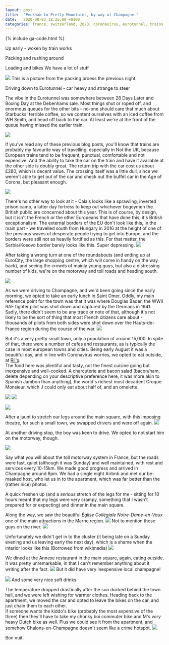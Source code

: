 ```yaml
---
layout: post
title:  "Peckham to Pretty Mountains, by way of Champagne."
date:   2020-08-03 18:25:00 +0100
categories: france, switzerland, 2020, coronavirus, eurotunnel, trains 
---
```

{% include ga-code.html %}


Up early - woken by train works 

Packing and rushing around 

Loading and bikes 
We have a lot of stuff 

![](/assets/img/switzerland-2020/lots-of-stuff.jpg)
This is a picture from the packing proess the previous night. 
 
Driving down to Eurotunnel - car heavy and strange to steer 

The vibe in the Eurotunnel was somewhere between 28 Days Later and Boxing Day at the Debenhams sale.  Most things shut or roped 
off, and enormous queues for the other bits - no-one should care that much about Starbucks' terrible coffee, so we content ourselves with an iced coffee from WH Smith, 
and head off back to the car.  At least we're at the front of the queue having missed the earlier train. 

![](/assets/img/switzerland-2020/waiting-eurotunnel-2-8.jpg)

If you've read any of these previous blog posts, you'll know that trains are probably my favourite way of travelling, especially in Not the UK, 
because European trains tend to be frequent, punctual, comfortable and not expensive.   And the ability to take the car on the train and have it available 
at the other side is doubly great.  The return trip with the car cost us about £280, which is decent value.  The crossing itself was a little 
dull, since we weren't able to get out of the car and check out the buffet car in the Age of Corona, but pleasant enough. 

![](/assets/img/switzerland-2020/eurotunnel-crossing-02-08.jpg)


There's no other way to look at it - Calais looks like a sprawling, inverted prison camp, a latter day fortress to keep out whichever bogeymen the British 
public are concerned about this year.  This is of course, by design, but it isn't the French or the other Europeans that have done this, it's British exceptionalism.  The external borders of the EU don't look like this, in the main part - we travelled south from Hungary in 2016 at the height of one of the previous waves of desperate people trying to get into Europe, and the borders 
were still not as heavily fortified as this. For that matter, the Serbia/Kosovo border barely looks like this.  Super depressing. 
![](/assets/img/switzerland-2020/2020-08-02-calais.jpg)

After taking a wrong turn at one of the roundabouts (and ending up at EuroCity, the large shopping centre, which will come in handy on the way back), and seeing the crowds of mainly young guys, but also a distressing number of kids, we're on the motorway 
and toll roads and heading south. 

![](/assets/img/switzerland-2020/2020-08-02-motorway.jpg)

As we were driving to Champagne,  and we'd been going since the early morning, we opted to take an early lunch in Saint Omer.  Oddly, my main reference point for the town was 
that it was where Douglas Bader, the WWII RAF fighter pilot was shot down and captured by the Germans in 1941.  Sadly, there didn't seem to be any trace or note of that, although it's not likely 
to be the sort of thing that most French citizens care about - thousands of pilots from both sides were shot down over the Hauts-de-France region during the course of the war. 
![](/assets/img/switzerland-2020/2020-08-02-st-omer-street.jpg)

But it's a very pretty small town, only a population of around 15,000.  In spite of that, there were a number of cafes and restaurants, as is typically the case in most european towns and cities.  Being early August
it was a beautiful day, and in line with Coronavirus worries, we opted to eat outside, at [Ril's](https://www.google.com/maps/place/Ril's/@50.7490728,2.249566,17z/data=!3m1!4b1!4m5!3m4!1s0x47dcf8af05946669:0x7fe6187fbdfca17f!8m2!3d50.7490728!4d2.25176).  
The food here was plentiful and tasty, not the finest cuisine going but inexpensive and well-cooked.  A charcuterie and bacon salad (bacon/ham, delete depending on your descriptive preference here, it was more akin to Spanish Jambon than anything), the world's
richest most decadent Croque Monsieur, which J could only eat about half of, and an omelette. 

![](/assets/img/switzerland-2020/2020-08-02-st-omer-m.jpg)
![](/assets/img/switzerland-2020/2020-08-02-st-omer-j-c.jpg)

![](/assets/img/switzerland-2020/2020-08-02-st-omer-theatre.jpg)

After a jaunt to stretch our legs around the main square, with this imposing theatre, for such a small town, we swapped drivers and were off again. 
![](/assets/img/switzerland-2020/2020-08-02-maria-driving-after-lunch.jpg)

At another driving stop, the boy was keen to drive.  We opted to not start him on the motorway, though. 

![](/assets/img/switzerland-2020/2020-08-02-j-driver.jpg)

Say what you will about the toll motorway system in France, but the roads were fast, quiet (although it was Sunday) and well maintained, with rest and services every 10-15km.  We made good progress and arrived 
in Champagne around 6pm.  We had a single night Airbnb and met our be-masked host, who let us in to the apartment, which was far better than the (rather nice) photos. 

A quick freshen up (and a _serious_ stretch of the legs for me - sitting for 10 hours meant that my legs were very crampy, something that I wasn't prepared for or expecting) and dinner in the main square. 

Along the way, we saw the beautiful _Église Collégiale Notre-Dame-en-Vaux_ one of the main attractions in the Marne region.
![](/assets/img/switzerland-2020/2020-08-02-cathedral-notre-dame-champagne.jpg)
Not to mention these guys on the river. 
![](/assets/img/switzerland-2020/2020-08-02-champagne-swans.jpg)

Unfortunately we didn't get in to the cluster (it being late on a Sunday evening and us leaving early the next day), which is a shame when the interior looks like this (Borrowed from wikimedia)
![](https://en.wikipedia.org/wiki/Notre-Dame-en-Vaux#/media/File:Ch%C3%A2lons-en-Champagne,_%C3%89glise_Notre-Dame-en-Vaux_PM_14379.jpg)

We dined at the Annexe restaurant in the main square, again, eating outside.  It was pretty unremarkable, in that I can't remember anything about it writing after the fact. 
![](/assets/img/switzerland-2020/2020-08-02-champagne-in-champagne.jpg)
But it did have very inexpensive local champagne!  

![](/assets/img/switzerland-2020/2020-08-02-j-and-c-beer.jpg)
And some very nice soft drinks. 

The temperature dropped drastically after the sun ducked behind the town hall, and we were left wishing for warmer clothes.  Heading back to the apartment, we moved the car and opted to leave the bikes on the car, and just chain them to each other.  
If someone wants the kiddo's bike (probably the most expensive of the three) then they'll have to take my chonky boi commuter bike and M's _very_ heavy Dutch bike as well.  Plus we could see it from the apartment, and somehow Chalons-en-Champagne doesn't seem like a crime hotspot. 
![](/assets/img/switzerland-2020/2020-08-02-car-secure.jpg)

Bon nuit. 


